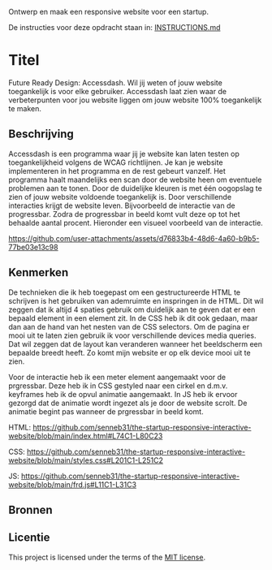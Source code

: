 Ontwerp en maak een responsive website voor een startup.

De instructies voor deze opdracht staan in: [INSTRUCTIONS.md](https://github.com/fdnd-task/the-startup-responsive-interactieve-website/blob/main/docs/INSTRUCTIONS.md)

# Titel
Future Ready Design: Accessdash. Wil jij weten of jouw website toegankelijk is voor elke gebruiker. Accessdash laat zien waar de verbeterpunten voor jou website liggen om jouw website 100% toegankelijk te maken.

## Beschrijving
Accessdash is een programma waar jij je website kan laten testen op toegankelijkheid volgens de WCAG richtlijnen. Je kan je website implementeren in het programma en de rest gebeurt vanzelf. Het programma haalt maandelijks een scan door de website heen om eventuele problemen aan te tonen. Door de duidelijke kleuren is met één oogopslag te zien of jouw website voldoende toegankelijk is. Door verschillende interacties krijgt de website leven. Bijvoorbeeld de interactie van de progressbar. Zodra de progressbar in beeld komt vult deze op tot het behaalde aantal procent. Hieronder een visueel voorbeeld van de interactie. 

https://github.com/user-attachments/assets/d76833b4-48d6-4a60-b9b5-77be03e13c98


## Kenmerken
De technieken die ik heb toegepast om een gestructureerde HTML te schrijven is het gebruiken van ademruimte en inspringen in de HTML. Dit wil zeggen dat ik altijd 4 spaties gebruik om duidelijk aan te geven dat er een bepaald element in een element zit. In de CSS heb ik dit ook gedaan, maar dan aan de hand van het nesten van de CSS selectors. Om de pagina er mooi uit te laten zien gebruik ik voor verschillende devices media queries. Dat wil zeggen dat de layout kan veranderen wanneer het beeldscherm een bepaalde breedt heeft. Zo komt mijn website er op elk device mooi uit te zien. 

Voor de interactie heb ik een meter element aangemaakt voor de prgressbar. Deze heb ik in CSS gestyled naar een cirkel en d.m.v. keyframes heb ik de opvul animatie aangemaakt. In JS heb ik ervoor gezorgd dat de animatie wordt ingezet als je door de website scrolt. De animatie begint pas wanneer de prgressbar in beeld komt.

HTML:
https://github.com/senneb31/the-startup-responsive-interactive-website/blob/main/index.html#L74C1-L80C23

CSS:
https://github.com/senneb31/the-startup-responsive-interactive-website/blob/main/styles.css#L201C1-L251C2

JS:
https://github.com/senneb31/the-startup-responsive-interactive-website/blob/main/frd.js#L11C1-L31C3

## Bronnen

## Licentie

This project is licensed under the terms of the [MIT license](./LICENSE).



